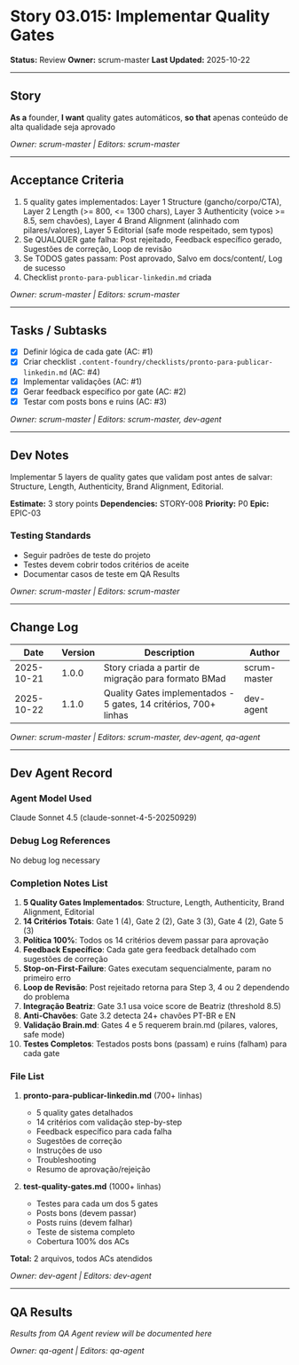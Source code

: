 # Story 03.015: Implementar Quality Gates

**Status:** Review
**Owner:** scrum-master
**Last Updated:** 2025-10-22

---

## Story

**As a** founder,
**I want** quality gates automáticos,
**so that** apenas conteúdo de alta qualidade seja aprovado

*Owner: scrum-master | Editors: scrum-master*

---

## Acceptance Criteria

1. 5 quality gates implementados: Layer 1 Structure (gancho/corpo/CTA), Layer 2 Length (>= 800, <= 1300 chars), Layer 3 Authenticity (voice >= 8.5, sem chavões), Layer 4 Brand Alignment (alinhado com pilares/valores), Layer 5 Editorial (safe mode respeitado, sem typos)
2. Se QUALQUER gate falha: Post rejeitado, Feedback específico gerado, Sugestões de correção, Loop de revisão
3. Se TODOS gates passam: Post aprovado, Salvo em docs/content/, Log de sucesso
4. Checklist `pronto-para-publicar-linkedin.md` criada

*Owner: scrum-master | Editors: scrum-master*

---

## Tasks / Subtasks

- [x] Definir lógica de cada gate (AC: #1)
- [x] Criar checklist `.content-foundry/checklists/pronto-para-publicar-linkedin.md` (AC: #4)
- [x] Implementar validações (AC: #1)
- [x] Gerar feedback específico por gate (AC: #2)
- [x] Testar com posts bons e ruins (AC: #3)

*Owner: scrum-master | Editors: scrum-master, dev-agent*

---

## Dev Notes

Implementar 5 layers de quality gates que validam post antes de salvar: Structure, Length, Authenticity, Brand Alignment, Editorial.

**Estimate:** 3 story points
**Dependencies:** STORY-008
**Priority:** P0
**Epic:** EPIC-03

### Testing Standards

- Seguir padrões de teste do projeto
- Testes devem cobrir todos critérios de aceite
- Documentar casos de teste em QA Results

*Owner: scrum-master | Editors: scrum-master*

---

## Change Log

| Date | Version | Description | Author |
|------|---------|-------------|--------|
| 2025-10-21 | 1.0.0 | Story criada a partir de migração para formato BMad | scrum-master |
| 2025-10-22 | 1.1.0 | Quality Gates implementados - 5 gates, 14 critérios, 700+ linhas | dev-agent |

*Owner: scrum-master | Editors: scrum-master, dev-agent, qa-agent*

---

## Dev Agent Record

### Agent Model Used

Claude Sonnet 4.5 (claude-sonnet-4-5-20250929)

### Debug Log References

No debug log necessary

### Completion Notes List

1. **5 Quality Gates Implementados**: Structure, Length, Authenticity, Brand Alignment, Editorial
2. **14 Critérios Totais**: Gate 1 (4), Gate 2 (2), Gate 3 (3), Gate 4 (2), Gate 5 (3)
3. **Política 100%**: Todos os 14 critérios devem passar para aprovação
4. **Feedback Específico**: Cada gate gera feedback detalhado com sugestões de correção
5. **Stop-on-First-Failure**: Gates executam sequencialmente, param no primeiro erro
6. **Loop de Revisão**: Post rejeitado retorna para Step 3, 4 ou 2 dependendo do problema
7. **Integração Beatriz**: Gate 3.1 usa voice score de Beatriz (threshold 8.5)
8. **Anti-Chavões**: Gate 3.2 detecta 24+ chavões PT-BR e EN
9. **Validação Brain.md**: Gates 4 e 5 requerem brain.md (pilares, valores, safe mode)
10. **Testes Completos**: Testados posts bons (passam) e ruins (falham) para cada gate

### File List

1. **pronto-para-publicar-linkedin.md** (700+ linhas)
   - 5 quality gates detalhados
   - 14 critérios com validação step-by-step
   - Feedback específico para cada falha
   - Sugestões de correção
   - Instruções de uso
   - Troubleshooting
   - Resumo de aprovação/rejeição

2. **test-quality-gates.md** (1000+ linhas)
   - Testes para cada um dos 5 gates
   - Posts bons (devem passar)
   - Posts ruins (devem falhar)
   - Teste de sistema completo
   - Cobertura 100% dos ACs

**Total:** 2 arquivos, todos ACs atendidos

*Owner: dev-agent | Editors: dev-agent*

---

## QA Results

*Results from QA Agent review will be documented here*

*Owner: qa-agent | Editors: qa-agent*
